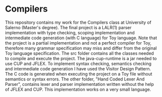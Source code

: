 # Compilers
This repository contains my work for the Compilers class at University of Salerno (Master's degree). The final project is a LALR(1) parser implementation with type checking, scoping implementation and intermediate code generation (with C language) for Toy language. Note that the project is a partial implementation and not a perfect compiler for Toy, therefore many grammar specification may miss and differ from the original Toy language specification.
The src folder contains all the classes needed to compile and execute the project. The java-cup-runtime is a jar needed to use CUP and JFLEX.
To implement syntax checking, semantics checking and intermediate code generation I have used the Visitor Design Pattern.
The C code is generated when executing the project on a Toy file without semantics or syntax errors.
The other folder, "Hand Coded Lexer And Parser", contains lexer and parser implementation written without the help of JFLEX and CUP. This implementation works on a very small language.
